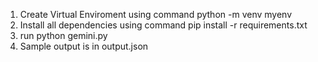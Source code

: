 1. Create Virtual Enviroment using command python -m venv myenv
2. Install all dependencies using command pip install -r requirements.txt
3. run python gemini.py
4. Sample output is in output.json
